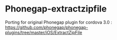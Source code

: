Phonegap-extractzipfile
=======================

Porting for original Phonegap plugin for cordova 3.0 :
https://github.com/phonegap/phonegap-plugins/tree/master/iOS/ExtractZipFile
